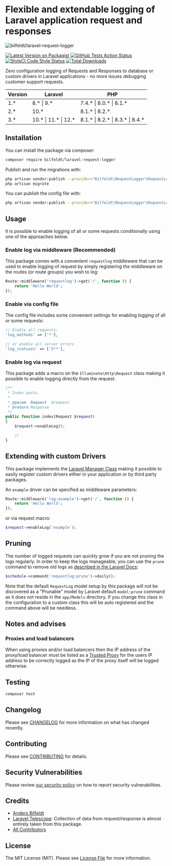 # Flexible and extendable logging of Laravel application request and responses

![bilfeldt/laravel-request-logger](art/banner.png)

[![Latest Version on Packagist](https://img.shields.io/packagist/v/bilfeldt/laravel-request-logger.svg?style=flat-square)](https://packagist.org/packages/bilfeldt/laravel-request-logger)
[![GitHub Tests Action Status](https://github.com/bilfeldt/laravel-request-logger/actions/workflows/run-tests.yml/badge.svg)](https://github.com/bilfeldt/laravel-request-logger/actions/workflows/run-tests.yml)
[![StyleCI Code Style Status](https://github.styleci.io/repos/424928370/shield)](https://github.styleci.io/repos/424928370/shield)
[![Total Downloads](https://img.shields.io/packagist/dt/bilfeldt/laravel-request-logger.svg?style=flat-square)](https://packagist.org/packages/bilfeldt/laravel-request-logger)

Zero configuration logging of Requests and Responses to database or custom drivers in Laravel applications - no more issues debugging customer support requests.

| Version | Laravel              | PHP                              |
|---------|----------------------|----------------------------------|
| 1.*     | 8.* \| 9.*           | 7.4.* \| 8.0.* \| 8.1.*          |
| 2.*     | 10.*                 | 8.1.* \| 8.2.*                   |
| 3.*     | 10.* \| 11.* \| 12.* | 8.1.* \| 8.2.* \| 8.3.* \| 8.4.* |

## Installation

You can install the package via composer:

```bash
composer require bilfeldt/laravel-request-logger
```

Publish and run the migrations with:

```bash
php artisan vendor:publish --provider="Bilfeldt\RequestLogger\RequestLoggerServiceProvider" --tag="request-logger-migrations"
php artisan migrate
```

You can publish the config file with:
```bash
php artisan vendor:publish --provider="Bilfeldt\RequestLogger\RequestLoggerServiceProvider" --tag="request-logger-config"
```

## Usage

It is possible to enable logging of all or some requests conditionally using one of the approaches below.

### Enable log via middleware (Recommended)

This package comes with a convenient `requestlog` middleware that can be used to enable logging of request by simply registering the middleware on the routes (or route groups) you wish to log:

```php
Route::middleware('requestlog')->get('/', function () {
    return 'Hello World';
});
```

### Enable via config file

The config file includes some convenient settings for enabling logging of all or some requests:

```php
// Enable all requests:
'log_methods' => ['*'],

// or enable all server errors
'log_statuses' => ['5**'],
```

### Enable log via request

This package adds a macro on the `Illuminate\Http\Request` class making it possible to enable logging directly from the request:

```php
/**
 * Index posts.
 *
 * @param  Request  $request
 * @return Response
 */
public function index(Request $request)
{
    $request->enableLog();

    //
}
```

## Extending with custom Drivers

This package implements the [Laravel Manager Class](https://inspector.dev/how-to-extend-laravel-with-driver-based-services/) making it possible to easily register custom drivers either in your application or by third party packages.

An `example` driver can be specified as middleware parameters:

```php
Route::middleware('log:example')->get('/', function () {
    return 'Hello World';
});
```

or via request macro:

```php
$request->enableLog('example');
```

## Pruning

The number of logged requests can quickly grow if you are not pruning the logs regularly. In order to keep the logs manageable, you can use the `prune` command to remove old logs as [described in the Laravel Docs](https://laravel.com/docs/8.x/eloquent#pruning-models):

```php
$schedule->command('requestlog:prune')->daily();
```

Note that the default `RequestLog` model setup by this package will not be discovered as a "Prunable" model by Laravel default `model:prune` command as it does not reside in the `app/Models` directory. If you change this class in the configuration to a custom class this will be auto registered and the command above will be needless.

## Notes and advises

### Proxies and load balancers

When using proxies and/or load balancers then the IP address of the proxy/load balancer must be listed as a [Trusted Proxy](https://laravel.com/docs/8.x/requests#configuring-trusted-proxies) for the users IP address to be correctly logged as the IP of the proxy itself will be logged otherwise.

## Testing

```bash
composer test
```

## Changelog

Please see [CHANGELOG](CHANGELOG.md) for more information on what has changed recently.

## Contributing

Please see [CONTRIBUTING](.github/CONTRIBUTING.md) for details.

## Security Vulnerabilities

Please review [our security policy](../../security/policy) on how to report security vulnerabilities.

## Credits

- [Anders Bilfeldt](https://github.com/bilfeldt)
- [Laravel Telescope](https://github.com/laravel/telescope/blob/master/src/Watchers/RequestWatcher.php): Collection of data from request/response is almost entirely taken from this package.
- [All Contributors](../../contributors)

## License

The MIT License (MIT). Please see [License File](LICENSE.md) for more information.

